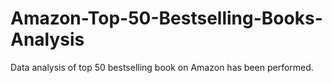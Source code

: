 # Amazon-Top-50-Bestselling-Books-Analysis
Data analysis of top 50 bestselling book on Amazon has been performed.
